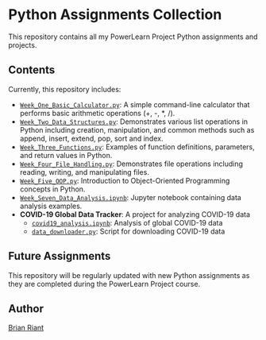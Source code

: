 # Python Assignments Collection

This repository contains all my PowerLearn Project Python assignments and projects.

## Contents

Currently, this repository includes:

- [`Week_One_Basic_Calculator.py`](./Week_One_Basic_Calculator.py): A simple command-line calculator that performs basic arithmetic operations (+, -, *, /).
- [`Week_Two_Data_Structures.py`](./Week_Two_Data_structures.py): Demonstrates various list operations in Python including creation, manipulation, and common methods such as append, insert, extend, pop, sort and index.
- [`Week_Three_Functions.py`](./Week_Three_Functions.py): Examples of function definitions, parameters, and return values in Python.
- [`Week_Four_File_Handling.py`](./Week_Four_File_Handling.py): Demonstrates file operations including reading, writing, and manipulating files.
- [`Week_Five_OOP.py`](./Week_Five_OOP.py): Introduction to Object-Oriented Programming concepts in Python.
- [`Week_Seven_Data_Analysis.ipynb`](./Week_Seven_Data_Analysis.ipynb): Jupyter notebook containing data analysis examples.
- **COVID-19 Global Data Tracker**: A project for analyzing COVID-19 data
  - [`covid19_analysis.ipynb`](./COVID-19%20Global%20Data%20Tracker/covid19_analysis.ipynb): Analysis of global COVID-19 data
  - [`data_downloader.py`](./COVID-19%20Global%20Data%20Tracker/data_downloader.py): Script for downloading COVID-19 data

## Future Assignments

This repository will be regularly updated with new Python assignments as they are completed during the PowerLearn Project course.

## Author

[Brian Riant](https://brianriant.vercel.app)
